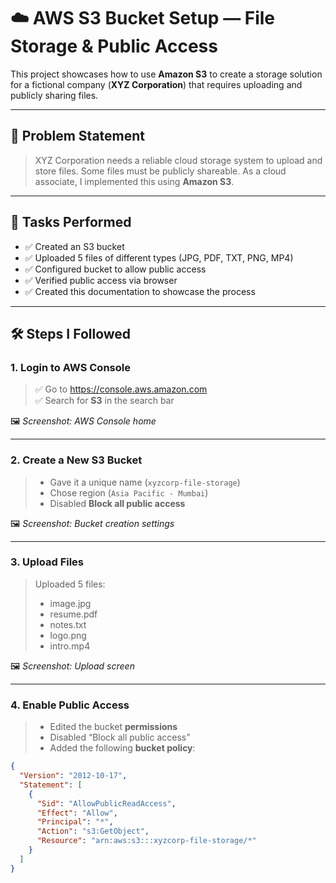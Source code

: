 # ☁️ AWS S3 Bucket Setup — File Storage & Public Access

This project showcases how to use **Amazon S3** to create a storage solution for a fictional company (**XYZ Corporation**) that requires uploading and publicly sharing files.

---

## 📌 Problem Statement

> XYZ Corporation needs a reliable cloud storage system to upload and store files. Some files must be publicly shareable. As a cloud associate, I implemented this using **Amazon S3**.

---

## 🎯 Tasks Performed

- ✅ Created an S3 bucket
- ✅ Uploaded 5 files of different types (JPG, PDF, TXT, PNG, MP4)
- ✅ Configured bucket to allow public access
- ✅ Verified public access via browser
- ✅ Created this documentation to showcase the process

---

## 🛠️ Steps I Followed

### 1. Login to AWS Console
> ✅ Go to https://console.aws.amazon.com  
> ✅ Search for **S3** in the search bar

🖼️ _Screenshot: AWS Console home_

---

### 2. Create a New S3 Bucket
> - Gave it a unique name (`xyzcorp-file-storage`)
> - Chose region (`Asia Pacific - Mumbai`)
> - Disabled **Block all public access**

🖼️ _Screenshot: Bucket creation settings_

---

### 3. Upload Files
> Uploaded 5 files:
> - image.jpg
> - resume.pdf
> - notes.txt
> - logo.png
> - intro.mp4

🖼️ _Screenshot: Upload screen_

---

### 4. Enable Public Access
> - Edited the bucket **permissions**
> - Disabled “Block all public access”
> - Added the following **bucket policy**:

```json
{
  "Version": "2012-10-17",
  "Statement": [
    {
      "Sid": "AllowPublicReadAccess",
      "Effect": "Allow",
      "Principal": "*",
      "Action": "s3:GetObject",
      "Resource": "arn:aws:s3:::xyzcorp-file-storage/*"
    }
  ]
}
